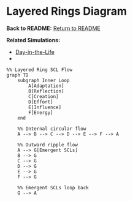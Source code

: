 # Layered Rings Diagram

**Back to README:** [Return to README](../README.md)  

**Related Simulations:**  
- [Day-in-the-Life](../simulations/day_in_the_life.md)
- 
```mermaid
%% Layered Ring SCL Flow
graph TD
    subgraph Inner Loop
        A[Adaptation]
        B[Reflection]
        C[Creation]
        D[Effort]
        E[Influence]
        F[Energy]
    end

    %% Internal circular flow
    A --> B --> C --> D --> E --> F --> A

    %% Outward ripple flow
    A --> G[Emergent SCLs]
    B --> G
    C --> G
    D --> G
    E --> G
    F --> G

    %% Emergent SCLs loop back
    G --> A
